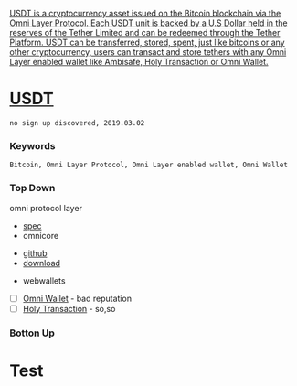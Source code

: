 
[USDT is a cryptocurrency asset issued on the Bitcoin blockchain via the Omni Layer Protocol. Each USDT unit is backed by a U.S Dollar held in the reserves of the Tether Limited and can be redeemed through the Tether Platform. USDT can be transferred, stored, spent, just like bitcoins or any other cryptocurrency, users can transact and store tethers with any Omni Layer enabled wallet like Ambisafe, Holy Transaction or Omni Wallet.](https://www.cryptocompare.com/coins/guides/what-is-usdt-and-how-to-use-it/)

# [USDT](https://tether.to) 
    no sign up discovered, 2019.03.02
### Keywords
    Bitcoin, Omni Layer Protocol, Omni Layer enabled wallet, Omni Wallet
### Top Down 
   omni protocol layer
   - [spec](https://github.com/OmniLayer/spec)
   - omnicore
   * [github](https://github.com/OmniLayer/omnicore)
   * [download](http://www.omnilayer.org/download.html)
   - webwallets
   * [ ] [Omni Wallet](https://www.cryptocompare.com/wallets/omniwallet/) - bad reputation
   * [ ] [Holy Transaction](https://www.cryptocompare.com/wallets/holy-transaction-wallet/) - so,so
### Botton Up
# Test
